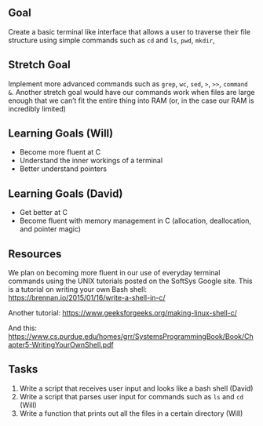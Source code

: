 ## Goal
Create a basic terminal like interface that allows a user to traverse their file structure using simple commands such as `cd` and `ls`, `pwd`, `mkdir`,
 
## Stretch Goal
Implement more advanced commands such as `grep`, `wc`, `sed`, `>`, `>>`, `command &`. Another stretch goal would have our commands work when files are large enough that we can’t fit the entire thing into RAM (or, in the case our RAM is incredibly limited)

## Learning Goals (Will)
- Become more fluent at C
- Understand the inner workings of a terminal
- Better understand pointers

## Learning Goals (David)
- Get better at C
- Become fluent with memory management in C (allocation, deallocation, and pointer magic)

## Resources
We plan on becoming more fluent in our use of everyday terminal commands using the UNIX tutorials posted on the SoftSys Google site.
This is a tutorial on writing your own Bash shell: https://brennan.io/2015/01/16/write-a-shell-in-c/

Another tutorial: https://www.geeksforgeeks.org/making-linux-shell-c/
 
And this: https://www.cs.purdue.edu/homes/grr/SystemsProgrammingBook/Book/Chapter5-WritingYourOwnShell.pdf

## Tasks
1. Write a script that receives user input and looks like a bash shell (David)
2. Write a script that parses user input for commands such as `ls` and `cd` (Will)
3. Write a function that prints out all the files in a certain directory (Will)
 
